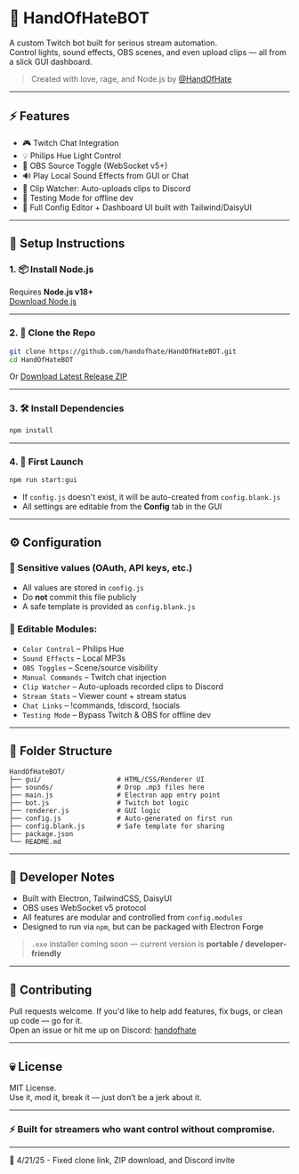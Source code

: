 # 🤖 HandOfHateBOT

A custom Twitch bot built for serious stream automation.  
Control lights, sound effects, OBS scenes, and even upload clips — all from a slick GUI dashboard.

> Created with love, rage, and Node.js by [@HandOfHate](https://twitch.tv/HandOfHate)

---

## ⚡ Features

- 🎮 Twitch Chat Integration  
- 💡 Philips Hue Light Control  
- 🎥 OBS Source Toggle (WebSocket v5+)  
- 🔊 Play Local Sound Effects from GUI or Chat  
- 📎 Clip Watcher: Auto-uploads clips to Discord  
- 🧪 Testing Mode for offline dev  
- 🧠 Full Config Editor + Dashboard UI built with Tailwind/DaisyUI  

---

## 🚀 Setup Instructions

### 1. 📦 Install Node.js
Requires **Node.js v18+**  
[Download Node.js](https://nodejs.org/en)

---

### 2. 🧬 Clone the Repo

```bash
git clone https://github.com/handofhate/HandOfHateBOT.git
cd HandOfHateBOT
```

Or [Download Latest Release ZIP](https://github.com/handofhate/HandOfHateBOT/releases/latest)

---

### 3. 🛠 Install Dependencies

```bash
npm install
```

---

### 4. 🔧 First Launch

```bash
npm run start:gui
```

- If `config.js` doesn't exist, it will be auto-created from `config.blank.js`
- All settings are editable from the **Config** tab in the GUI

---

## ⚙️ Configuration

### 🔑 Sensitive values (OAuth, API keys, etc.)

- All values are stored in `config.js`
- Do **not** commit this file publicly
- A safe template is provided as `config.blank.js`

### 🧩 Editable Modules:

- `Color Control` – Philips Hue  
- `Sound Effects` – Local MP3s  
- `OBS Toggles` – Scene/source visibility  
- `Manual Commands` – Twitch chat injection  
- `Clip Watcher` – Auto-uploads recorded clips to Discord  
- `Stream Stats` – Viewer count + stream status  
- `Chat Links` – !commands, !discord, !socials  
- `Testing Mode` – Bypass Twitch & OBS for offline dev  

---

## 📂 Folder Structure

```
HandOfHateBOT/
├── gui/                   # HTML/CSS/Renderer UI
├── sounds/                # Drop .mp3 files here
├── main.js                # Electron app entry point
├── bot.js                 # Twitch bot logic
├── renderer.js            # GUI logic
├── config.js              # Auto-generated on first run
├── config.blank.js        # Safe template for sharing
├── package.json
└── README.md
```

---

## 🧠 Developer Notes

- Built with Electron, TailwindCSS, DaisyUI  
- OBS uses WebSocket v5 protocol  
- All features are modular and controlled from `config.modules`  
- Designed to run via `npm`, but can be packaged with Electron Forge  

> `.exe` installer coming soon — current version is **portable / developer-friendly**

---

## 🤝 Contributing

Pull requests welcome. If you'd like to help add features, fix bugs, or clean up code — go for it.  
Open an issue or hit me up on Discord: [handofhate](https://discord.gg/fzjCEcsVns)

---

## 💀 License

MIT License.  
Use it, mod it, break it — just don’t be a jerk about it.

---

### ⚡ Built for streamers who want control without compromise.

---

📝 4/21/25 - Fixed clone link, ZIP download, and Discord invite
